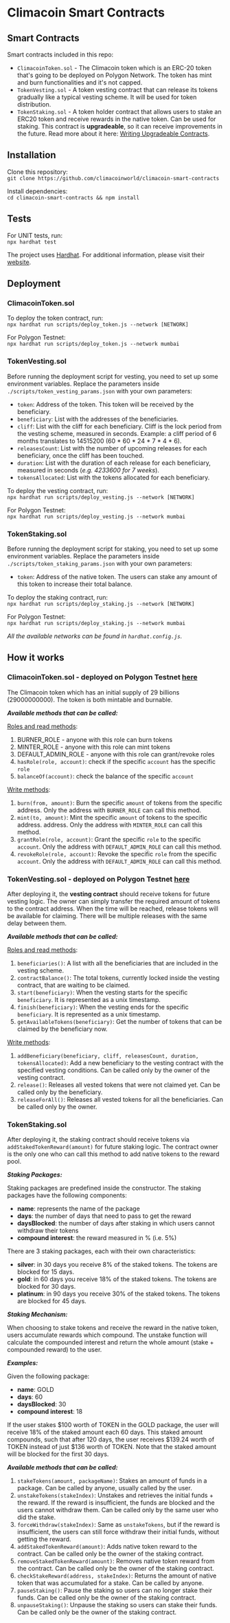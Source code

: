 # Climacoin Smart Contracts

## Smart Contracts

Smart contracts included in this repo:
- `ClimacoinToken.sol` - The Climacoin token which is an ERC-20 token that's going to be deployed on Polygon Network. The token has mint and burn functionalities and it's not capped.
- `TokenVesting.sol` - A token vesting contract that can release its tokens gradually like a typical vesting scheme. It will be used for token distribution.
- `TokenStaking.sol` - A token holder contract that allows users to stake an ERC20 token and receive rewards in the native token. Can be used for staking. This contract is **upgradeable**, so it can receive improvements in the future. Read more about it here: [Writing Upgradeable Contracts](https://docs.openzeppelin.com/upgrades-plugins/1.x/writing-upgradeable).

## Installation

Clone this repository:  
`git clone https://github.com/climacoinworld/climacoin-smart-contracts`

Install dependencies:  
`cd climacoin-smart-contracts && npm install`

## Tests

For UNIT tests, run:  
`npx hardhat test`

The project uses [Hardhat](https://hardhat.org/). For additional information, please visit their [website](https://hardhat.org/getting-started/).

## Deployment

### ClimacoinToken.sol

To deploy the token contract, run:  
`npx hardhat run scripts/deploy_token.js --network [NETWORK]`

For Polygon Testnet:  
`npx hardhat run scripts/deploy_token.js --network mumbai`

### TokenVesting.sol

Before running the deployment script for vesting, you need to set up some environment variables. Replace the parameters inside `./scripts/token_vesting_params.json` with your own parameters:  
- `token`: Address of the token. This token will be received by the beneficiary.
- `beneficiary`: List with the addresses of the beneficiaries.
- `cliff`: List with the cliff for each beneficiary. Cliff is the lock period from the vesting scheme, measured in seconds. Example: a cliff period of 6 months translates to 14515200 (60 * 60 * 24 * 7 * 4 * 6).
- `releasesCount`: List with the number of upcoming releases for each beneficiary, once the cliff has been touched.
- `duration`: List with the duration of each release for each beneficiary, measured in seconds (_e.g. 4233600 for 7 weeks_).
- `tokensAllocated`: List with the tokens allocated for each beneficiary.

To deploy the vesting contract, run:  
`npx hardhat run scripts/deploy_vesting.js --network [NETWORK]`

For Polygon Testnet:  
`npx hardhat run scripts/deploy_vesting.js --network mumbai`

### TokenStaking.sol

Before running the deployment script for staking, you need to set up some environment variables. Replace the parameters inside `./scripts/token_staking_params.json` with your own parameters:  
- `token`: Address of the native token. The users can stake any amount of this token to increase their total balance.

To deploy the staking contract, run:  
`npx hardhat run scripts/deploy_staking.js --network [NETWORK]`

For Polygon Testnet:  
`npx hardhat run scripts/deploy_staking.js --network mumbai`

*All the available networks can be found in `hardhat.config.js`.*

## How it works

### ClimacoinToken.sol - deployed on Polygon Testnet [here](https://mumbai.polygonscan.com/address/0xb4AE58AE84aB13fd235447bD1c9F7D2545C23C88)

The Climacoin token which has an initial supply of 29 billions (29000000000). The token is both mintable and burnable.

***Available methods that can be called:***  

[Roles and read methods](https://mumbai.polygonscan.com/address/0xb4AE58AE84aB13fd235447bD1c9F7D2545C23C88#readContract):
1) BURNER_ROLE - anyone with this role can burn tokens
2) MINTER_ROLE - anyone with this role can mint tokens
3) DEFAULT_ADMIN_ROLE - anyone with this role can grant/revoke roles 
4) `hasRole(role, account)`: check if the specific `account` has the specific `role`
5) `balanceOf(account)`: check the balance of the specific `account`

[Write methods](https://mumbai.polygonscan.com/address/0xb4AE58AE84aB13fd235447bD1c9F7D2545C23C88#writeContract):
1) `burn(from, amount)`: Burn the specific `amount` of tokens from the specific address. Only the address with `BURNER_ROLE` can call this method.
2) `mint(to, amount)`: Mint the specific `amount` of tokens to the specific address. address. Only the address with `MINTER_ROLE` can call this method.
3) `grantRole(role, account)`: Grant the specific `role` to the specific `account`. Only the address with `DEFAULT_ADMIN_ROLE` can call this method.
4) `revokeRole(role, account)`: Revoke the specific `role` from the specific `account`. Only the address with `DEFAULT_ADMIN_ROLE` can call this method.

### TokenVesting.sol - deployed on Polygon Testnet [here](https://mumbai.polygonscan.com/address/0xAEc5Aa712997f80CB98072F8C957d20047bC57c8)

After deploying it, the **vesting contract** should receive tokens for future vesting logic. The owner can simply transfer the required amount of tokens to the contract address. When the time will be reached, release tokens will be available for claiming. There will be multiple releases with the same delay between them.  

***Available methods that can be called:***  

[Roles and read methods](https://mumbai.polygonscan.com/address/0xAEc5Aa712997f80CB98072F8C957d20047bC57c8#readContract):
1) `beneficiaries()`: A list with all the beneficiaries that are included in the vesting scheme.
2) `contractBalance()`: The total tokens, currently locked inside the vesting contract, that are waiting to be claimed.
3) `start(beneficiary)`: When the vesting starts for the specific `beneficiary`. It is represented as a unix timestamp.
4) `finish(beneficiary)`: When the vesting ends for the specific `beneficiary`. It is represented as a unix timestamp.
5) `getAvailableTokens(beneficiary)`: Get the number of tokens that can be claimed by the beneficiary now.

[Write methods](https://mumbai.polygonscan.com/address/0xAEc5Aa712997f80CB98072F8C957d20047bC57c8#writeContract):
1) `addBeneficiary(beneficiary, cliff, releasesCount, duration, tokensAllocated)`: Add a new beneficiary to the vesting contract with the specified vesting conditions. Can be called only by the owner of the vesting contract.
2) `release()`: Releases all vested tokens that were not claimed yet. Can be called only by the beneficiary.
3) `releaseForAll()`: Releases all vested tokens for all the beneficiaries. Can be called only by the owner.

### TokenStaking.sol

After deploying it, the staking contract should receive tokens via `addStakedTokenReward(amount)` for future staking logic. The contract owner is the only one who can call this method to add native tokens to the reward pool.

***Staking Packages:***  

Staking packages are predefined inside the constructor. The staking packages have the following components:

- **name**: represents the name of the package
- **days**: the number of days that need to pass to get the reward
- **daysBlocked**: the number of days after staking in which users cannot withdraw their tokens
- **compound interest**: the reward measured in % (i.e. 5%)

There are 3 staking packages, each with their own characteristics:
- **silver**: in 30 days you receive 8% of the staked tokens. The tokens are blocked for 15 days.
- **gold**: in 60 days you receive 18% of the staked tokens. The tokens are blocked for 30 days.
- **platinum**: in 90 days you receive 30% of the staked tokens. The tokens are blocked for 45 days.

***Staking Mechanism:***  

When choosing to stake tokens and receive the reward in the native token, users accumulate rewards which compound. The unstake function will calculate the compounded interest and return the whole amount (stake + compounded reward) to the user.

***Examples:***  

Given the following package:
- **name**: GOLD
- **days**: 60
- **daysBlocked**: 30
- **compound interest**: 18

If the user stakes $100 worth of TOKEN in the GOLD package, the user will receive 18% of the staked amount each 60 days. This staked amount compounds, such that after 120 days, the user receives $139.24 worth of TOKEN instead of just $136 worth of TOKEN. Note that the staked amount will be blocked for the first 30 days.

***Available methods that can be called:***  

1) `stakeTokens(amount, packageName)`: Stakes an amount of funds in a package. Can be called by anyone, usually called by the user.
2) `unstakeTokens(stakeIndex)`: Unstakes and retrieves the initial funds + the reward. If the reward is insufficient, the funds are blocked and the users cannot withdraw them. Can be called only by the same user who did the stake.
3) `forceWithdraw(stakeIndex)`: Same as `unstakeTokens`, but if the reward is insufficient, the users can still force withdraw their initial funds, without getting the reward.
4) `addStakedTokenReward(amount)`: Adds native token reward to the contract. Can be called only be the owner of the staking contract.
5) `removeStakedTokenReward(amount)`: Removes native token reward from the contract. Can be called only be the owner of the staking contract.
6) `checkStakeReward(address, stakeIndex)`: Returns the amount of native token that was accumulated for a stake. Can be called by anyone.
7) `pauseStaking()`: Pause the staking so users can no longer stake their funds. Can be called only be the owner of the staking contract.
8) `unpauseStaking()`: Unpause the staking so users can stake their funds. Can be called only be the owner of the staking contract.
